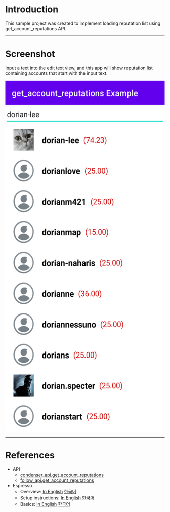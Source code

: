 # Introduction

This sample project was created to implement loading reputation list using get_account_reputations API.

---

# Screenshot

Input a text into the edit text view, and this app will show reputation list containing accounts that start with the input text.

<img src="./screenshot-01.png" width="540" height="1110">


---

# References

* API
  * [condenser_api.get_account_reputations](https://developers.steem.io/apidefinitions/condenser-api#condenser_api.get_account_reputations)
  * [follow_api.get_account_reputations](https://developers.steem.io/apidefinitions/#follow_api.get_account_reputations)
* Espresso
  * Overview: [In English](https://developer.android.com/training/testing/espresso) [한국어](https://developer.android.com/training/testing/espresso?hl=ko) 
  * Setup instructions: [In English](https://developer.android.com/training/testing/espresso/setup) [한국어](https://developer.android.com/training/testing/espresso/setup?hl=ko)
  * Basics: [In English](https://developer.android.com/training/testing/espresso/basics) [한국어](https://developer.android.com/training/testing/espresso/basics?hl=ko)